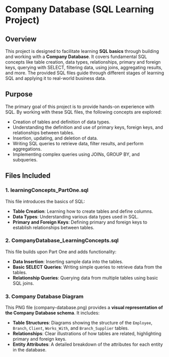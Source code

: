 # Company Database (SQL Learning Project)

## Overview
This project is designed to facilitate learning **SQL basics** through building and working with a **Company Database**. It covers fundamental SQL concepts like table creation, data types, relationships, primary and foreign keys, querying with SELECT, filtering data, using joins, aggregating results, and more. The provided SQL files guide through different stages of learning SQL and applying it to real-world business data.

## Purpose
The primary goal of this project is to provide hands-on experience with SQL. By working with these SQL files, the following concepts are explored:
- Creation of tables and definition of data types.
- Understanding the definition and use of primary keys, foreign keys, and relationships between tables.
- Insertion, updating, and deletion of data.
- Writing SQL queries to retrieve data, filter results, and perform aggregations.
- Implementing complex queries using JOINs, GROUP BY, and subqueries.

## Files Included

### 1. **learningConcepts_PartOne.sql**
This file introduces the basics of SQL:
- **Table Creation**: Learning how to create tables and define columns.
- **Data Types**: Understanding various data types used in SQL.
- **Primary and Foreign Keys**: Defining primary and foreign keys to establish relationships between tables.

### 2. **CompanyDatabase_LearningConcepts.sql**
This file builds upon Part One and adds functionality:
- **Data Insertion**: Inserting sample data into the tables.
- **Basic SELECT Queries**: Writing simple queries to retrieve data from the tables.
- **Relationship Queries**: Querying data from multiple tables using basic SQL joins.

### 3. **Company Database Diagram**
This PNG file (company-database.png) provides a **visual representation of the Company Database schema**. It includes:
- **Table Structures**: Diagrams showing the structure of the `Employee`, `Branch`, `Client`, `Works_With`, and `Branch_Supplier` tables.
- **Relationships**: Clear illustrations of how tables are related, highlighting primary and foreign keys.
- **Entity Attributes**: A detailed breakdown of the attributes for each entity in the database.
  
